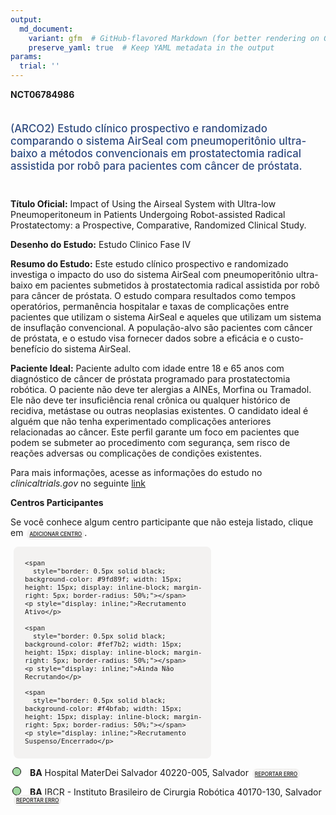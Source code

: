 ```yaml
---
output: 
  md_document:
    variant: gfm  # GitHub-flavored Markdown (for better rendering on GitHub)
    preserve_yaml: true  # Keep YAML metadata in the output
params:
  trial: ''
---
```


<script async src="https://scripts.simpleanalyticscdn.com/latest.js"></script>

**NCT06784986**

<div style="padding: 5px 5px 5px 0px; font-size: 1.20em; font-weight: 500; color: #2E4A7F; text-align: left; margin-bottom: 20px">

(ARCO2) Estudo clínico prospectivo e randomizado comparando o sistema
AirSeal com pneumoperitônio ultra-baixo a métodos convencionais em
prostatectomia radical assistida por robô para pacientes com câncer de
próstata.

</div>

**Título Oficial:** Impact of Using the Airseal System with Ultra-low
Pneumoperitoneum in Patients Undergoing Robot-assisted Radical
Prostatectomy: a Prospective, Comparative, Randomized Clinical Study.

**Desenho do Estudo:** Estudo Clinico Fase IV

**Resumo do Estudo:** Este estudo clínico prospectivo e randomizado
investiga o impacto do uso do sistema AirSeal com pneumoperitônio
ultra-baixo em pacientes submetidos à prostatectomia radical assistida
por robô para câncer de próstata. O estudo compara resultados como
tempos operatórios, permanência hospitalar e taxas de complicações entre
pacientes que utilizam o sistema AirSeal e aqueles que utilizam um
sistema de insuflação convencional. A população-alvo são pacientes com
câncer de próstata, e o estudo visa fornecer dados sobre a eficácia e o
custo-benefício do sistema AirSeal.

**Paciente Ideal:** Paciente adulto com idade entre 18 e 65 anos com
diagnóstico de câncer de próstata programado para prostatectomia
robótica. O paciente não deve ter alergias a AINEs, Morfina ou Tramadol.
Ele não deve ter insuficiência renal crônica ou qualquer histórico de
recidiva, metástase ou outras neoplasias existentes. O candidato ideal é
alguém que não tenha experimentado complicações anteriores relacionadas
ao câncer. Este perfil garante um foco em pacientes que podem se
submeter ao procedimento com segurança, sem risco de reações adversas ou
complicações de condições existentes.

Para mais informações, acesse as informações do estudo no
*clinicaltrials.gov* no seguinte
[link](https://clinicaltrials.gov/ct2/show/NCT06784986)

**Centros Participantes**

Se você conhece algum centro participante que não esteja listado, clique
em
<span style="color: #2E4A7F; margin-left: 2px; padding: 4px; background-color: #f3f2f1; border-radius: 8px; font-weight: 500; font-size: 0.6em"><a
href="https://cancertrialsbr.shinyapps.io/formsapp?study_nct_id=NCT06784986&amp;location_id=N%2FA&amp;location_full_name=N%2FA&amp;form_type=Adicionar%20Centro"
target="_blank">ADICIONAR CENTRO</a></span>.

<div style="margin-bottom: 8px; margin-left: 5px; padding: 8px; max-width: 300px; background-color: #f3f2f1; border-radius: 8px; font-size: 0.9em">

<div style="margin-left: 10px;">

    <span 
      style="border: 0.5px solid black; background-color: #9fd89f; width: 15px; height: 15px; display: inline-block; margin-right: 5px; border-radius: 50%;"></span>
    <p style="display: inline;">Recrutamento Ativo</p>

</div>

<div style="margin-left: 10px;">

    <span 
      style="border: 0.5px solid black; background-color: #fef7b2; width: 15px; height: 15px; display: inline-block; margin-right: 5px; border-radius: 50%;"></span>
    <p style="display: inline;">Ainda Não Recrutando</p>

</div>

<div style="margin-left: 10px;">

    <span 
      style="border: 0.5px solid black; background-color: #f4bfab; width: 15px; height: 15px; display: inline-block; margin-right: 5px; border-radius: 50%;"></span>
    <p style="display: inline;">Recrutamento Suspenso/Encerrado</p>

</div>

</div>

<div style="margin: 3px;">

<span style="border: 0.5px solid black; display: inline-block; width: 12px; height: 12px; border-radius: 50%; margin-right: 10px; padding-bottom: 0px; background-color: #9fd89f;"></span>
<b>BA</b> Hospital MaterDei Salvador 40220-005, Salvador
<span style="color: #2E4A7F; margin-left: 2px; padding: 4px; background-color: #f3f2f1; border-radius: 8px; font-weight: 500; font-size: 0.6em"><a
href="https://cancertrialsbr.shinyapps.io/formsapp?study_nct_id=NCT06784986&amp;location_id=HOSPITALMATERDEISALVADORSALVADORESTADODEBAHIABRAZIL&amp;location_full_name=Hospital%20MaterDei%20Salvador%2C%2040220-005%2C%20Salvador&amp;form_type=Reportar%20Erro"
target="_blank">REPORTAR ERRO</a></span>

</div>

<div style="margin: 3px;">

<span style="border: 0.5px solid black; display: inline-block; width: 12px; height: 12px; border-radius: 50%; margin-right: 10px; padding-bottom: 0px; background-color: #9fd89f;"></span>
<b>BA</b> IBCR - Instituto Brasileiro de Cirurgia Robótica 40170-130,
Salvador
<span style="color: #2E4A7F; margin-left: 2px; padding: 4px; background-color: #f3f2f1; border-radius: 8px; font-weight: 500; font-size: 0.6em"><a
href="https://cancertrialsbr.shinyapps.io/formsapp?study_nct_id=NCT06784986&amp;location_id=INSTITUTOBRASILEIRODECIRURGIAROBOTICASALVADORESTADODEBAHIA43017030BRAZIL&amp;location_full_name=IBCR%20-%20Instituto%20Brasileiro%20de%20Cirurgia%20Rob%C3%B3tica%2C%2040170-130%2C%20Salvador&amp;form_type=Reportar%20Erro"
target="_blank">REPORTAR ERRO</a></span>

</div>
